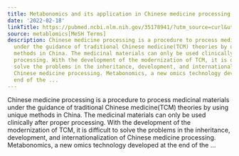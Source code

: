 ```yaml
---
title: Metabonomics and its application in Chinese medicine processing
date: '2022-02-18'
linkTitle: https://pubmed.ncbi.nlm.nih.gov/35178941/?utm_source=curl&utm_medium=rss&utm_campaign=pubmed-2&utm_content=1Zkrxt7ktlCbHBXEV3v65xxSnkSWNsJ1A6Fq3gBniKhGfIUslK&fc=20210907212339&ff=20220222195949&v=2.17.5
source: metablomics[MeSH Terms]
description: Chinese medicine processing is a procedure to process medicinal materials
  under the guidance of traditional Chinese medicine(TCM) theories by using unique
  methods in China. The medicinal materials can only be used clinically after proper
  processing. With the development of the modernization of TCM, it is difficult to
  solve the problems in the inheritance, development, and internationalization of
  Chinese medicine processing. Metabonomics, a new omics technology developed at the
  end of the ...
---
```

Chinese medicine processing is a procedure to process medicinal materials under the guidance of traditional Chinese medicine(TCM) theories by using unique methods in China. The medicinal materials can only be used clinically after proper processing. With the development of the modernization of TCM, it is difficult to solve the problems in the inheritance, development, and internationalization of Chinese medicine processing. Metabonomics, a new omics technology developed at the end of the ...